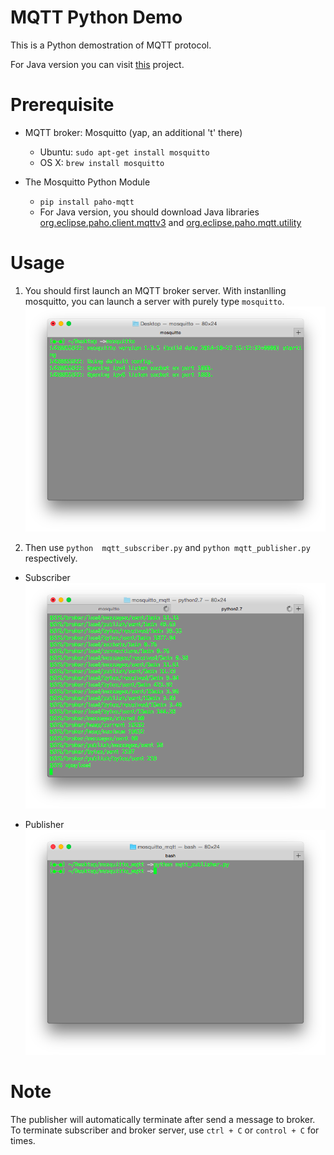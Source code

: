 # MQTT Python Demo

This is a Python demostration of MQTT protocol. 

For Java version you can visit [this](https://github.com/cfliao/2015-mqtt-java-client) project.

# Prerequisite

* MQTT broker: Mosquitto (yap, an additional 't' there)
	* Ubuntu: `sudo apt-get install mosquitto`
	* OS X: `brew install mosquitto`
	
* The Mosquitto Python Module 
	* `pip install paho-mqtt` 
	* For Java version, you should download Java libraries [org.eclipse.paho.client.mqttv3](https://repo.eclipse.org/content/repositories/paho-releases/org/eclipse/paho/org.eclipse.paho.client.mqttv3/) and [org.eclipse.paho.mqtt.utility](https://repo.eclipse.org/content/repositories/paho-releases/org/eclipse/paho/org.eclipse.paho.mqtt.utility/)

# Usage
1. You should first launch an MQTT broker server. With instanlling mosquitto, you can launch a server with purely type `mosquitto`.
![](img/broker_server.png)

2. Then use `python  mqtt_subscriber.py` and `python mqtt_publisher.py` respectively.

* Subscriber
![subscriber](img/sub.png)

* Publisher
![publisher](img/pub.png)

# Note 
The publisher will automatically terminate after send a message to broker. To terminate subscriber and broker server, use `ctrl + C` or `control + C` for times.
